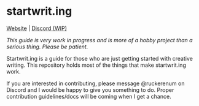 # startwrit.ing

[Website](https://startwrit.ing) | [Discord (WIP)](https://discord.gg/YYZfBdZUp7)  

*This guide is very work in progress and is more of a hobby project than a serious thing. Please be patient.*  

Startwrit.ing is a guide for those who are just getting started with creative writing. This repository holds most of the things that make startwrit.ing work.  

If you are interested in contributing, please message @ruckerenum on Discord and I would be happy to give you something to do. Proper contribution guidelines/docs will be coming when I get a chance.
